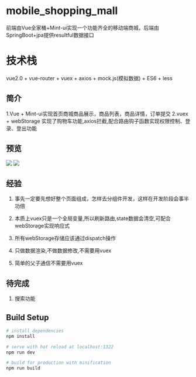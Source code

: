 # mobile_shopping_mall
前端由Vue全家桶+Mint-ui实现一个功能齐全的移动端商城，后端由SpringBoot+jpa提供resultful数据接口

# 技术栈

vue2.0 + vue-router + vuex + axios + mock.js(模拟数据) + ES6 + less

## 简介

1.Vue + Mint-ui实现首页商城商品展示，商品列表，商品详情，订单提交
2.vuex + webStorage 实现了购物车功能,axios拦截,配合路由钩子函数实现权限控制、登录、登出功能

## 预览

![](./static/car.gif)   ![](./static/login.gif)


## 经验

1. 事先一定要先想好整个页面组成，怎样去分组件开发，这样在开发阶段会事半功倍

2. 本质上vuex只是一个全局变量,所以刷新路由,state数据会清空,可配合webStorage实现响应式

3. 所有webStorage存储应该通过dispatch操作

4. 只做数据渲染,不做数据修改,不需要用vuex

5. 简单的父子通信不需要用vuex

## 待完成

1. 搜索功能


## Build Setup

``` bash
# install dependencies
npm install

# serve with hot reload at localhost:1322
npm run dev

# build for production with minification
npm run build


